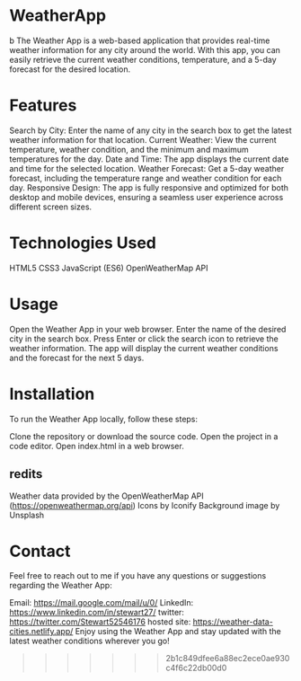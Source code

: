 # WeatherApp

b
The Weather App is a web-based application that provides real-time weather information for any city around the world. With this app, you can easily retrieve the current weather conditions, temperature, and a 5-day forecast for the desired location.

# Features
Search by City: Enter the name of any city in the search box to get the latest weather information for that location.
Current Weather: View the current temperature, weather condition, and the minimum and maximum temperatures for the day.
Date and Time: The app displays the current date and time for the selected location.
Weather Forecast: Get a 5-day weather forecast, including the temperature range and weather condition for each day.
Responsive Design: The app is fully responsive and optimized for both desktop and mobile devices, ensuring a seamless user experience across different screen sizes.
# Technologies Used
HTML5
CSS3
JavaScript (ES6)
OpenWeatherMap API
# Usage
Open the Weather App in your web browser.
Enter the name of the desired city in the search box.
Press Enter or click the search icon to retrieve the weather information.
The app will display the current weather conditions and the forecast for the next 5 days.
# Installation
To run the Weather App locally, follow these steps:

Clone the repository or download the source code.
Open the project in a code editor.
Open index.html in a web browser.
## redits
Weather data provided by the OpenWeatherMap API (https://openweathermap.org/api)
Icons by Iconify
Background image by Unsplash
# Contact
Feel free to reach out to me if you have any questions or suggestions regarding the Weather App:

Email: https://mail.google.com/mail/u/0/
LinkedIn: https://www.linkedin.com/in/stewart27/
twitter: https://twitter.com/Stewart52546176
hosted site: https://weather-data-cities.netlify.app/
Enjoy using the Weather App and stay updated with the latest weather conditions wherever you go!

>>>>>>> 2b1c849dfee6a88ec2ece0ae930c4f6c22db00d0
